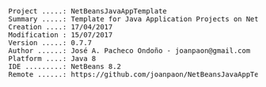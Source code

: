 <pre>

Project .....: NetBeansJavaAppTemplate
Summary .....: Template for Java Application Projects on NetBeans IDE
Creation ....: 17/04/2017
Modification : 15/07/2017
Version .....: 0.7.7
Author ......: José A. Pacheco Ondoño - joanpaon@gmail.com
Platform ....: Java 8
IDE .........: NetBeans 8.2
Remote ......: https://github.com/joanpaon/NetBeansJavaAppTemplate.git

</pre>
